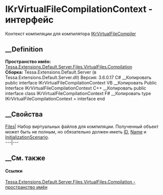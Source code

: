 # IKrVirtualFileCompilationContext - интерфейс
Контекст компиляции для компилятора
[IKrVirtualFileCompiler](T_Tessa_Extensions_Default_Server_Files_VirtualFiles_Compilation_IKrVirtualFileCompiler.htm)
##  __Definition
 **Пространство имён:**
[Tessa.Extensions.Default.Server.Files.VirtualFiles.Compilation](N_Tessa_Extensions_Default_Server_Files_VirtualFiles_Compilation.htm)  
 **Сборка:** Tessa.Extensions.Default.Server (в
Tessa.Extensions.Default.Server.dll) Версия: 3.6.0.17
C# __Копировать
     public interface IKrVirtualFileCompilationContext
VB __Копировать
     Public Interface IKrVirtualFileCompilationContext
C++ __Копировать
     public interface class IKrVirtualFileCompilationContext
F# __Копировать
     type IKrVirtualFileCompilationContext = interface end
##  __Свойства
[Files](P_Tessa_Extensions_Default_Server_Files_VirtualFiles_Compilation_IKrVirtualFileCompilationContext_Files.htm)|
Набор виртуальных файлов для компиляции. Полученный объект может быть не
полным, но обязательно должен иметь
[ID](P_Tessa_Extensions_Default_Server_Files_VirtualFiles_IKrVirtualFile_ID.htm),
[Name](P_Tessa_Extensions_Default_Server_Files_VirtualFiles_IKrVirtualFile_Name.htm)
и
[InitializationScenario](P_Tessa_Extensions_Default_Server_Files_VirtualFiles_IKrVirtualFile_InitializationScenario.htm).  
---|---  
## __См. также
#### Ссылки
[Tessa.Extensions.Default.Server.Files.VirtualFiles.Compilation - пространство
имён](N_Tessa_Extensions_Default_Server_Files_VirtualFiles_Compilation.htm)
